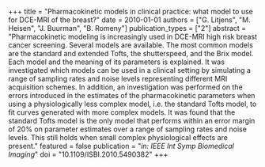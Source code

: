 +++
title = "Pharmacokinetic models in clinical practice: what model to use for DCE-MRI of the breast?"
date = 2010-01-01
authors = ["G. Litjens", "M. Heisen", "J. Buurman", "B. Romeny"]
publication_types = ["2"]
abstract = "Pharmacokinetic modeling is increasingly used in DCE-MRI high risk breast cancer screening. Several models are available. The most common models are the standard and extended Tofts, the shutterspeed, and the Brix model. Each model and the meaning of its parameters is explained. It was investigated which models can be used in a clinical setting by simulating a range of sampling rates and noise levels representing different MRI acquisition schemes. In addition, an investigation was performed on the errors introduced in the estimates of the pharmacokinetic parameters when using a physiologically less complex model, i.e. the standard Tofts model, to fit curves generated with more complex models. It was found that the standard Tofts model is the only model that performs within an error margin of 20% on parameter estimates over a range of sampling rates and noise levels. This still holds when small complex physiological effects are present."
featured = false
publication = "*in: IEEE Int Symp Biomedical Imaging*"
doi = "10.1109/ISBI.2010.5490382"
+++

